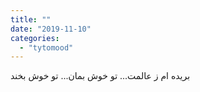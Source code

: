 ```yaml
---
title: ""
date: "2019-11-10"
categories: 
  - "tytomood"
---
```


بریده ام ز عالمت... تو خوش بمان... تو خوش بخند
